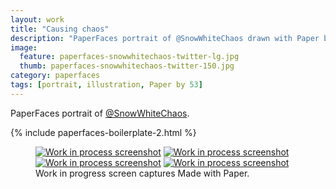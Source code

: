 ```yaml
---
layout: work
title: "Causing chaos"
description: "PaperFaces portrait of @SnowWhiteChaos drawn with Paper by 53 on an iPad."
image: 
  feature: paperfaces-snowwhitechaos-twitter-lg.jpg
  thumb: paperfaces-snowwhitechaos-twitter-150.jpg
category: paperfaces
tags: [portrait, illustration, Paper by 53]
---
```


PaperFaces portrait of [@SnowWhiteChaos](http://twitter.com/SnowWhiteChaos).

{% include paperfaces-boilerplate-2.html %}

<figure class="third">
	<a href="{{ site.url }}/images/paperfaces-snowwhitechaos-process-1-lg.jpg"><img src="{{ site.url }}/images/paperfaces-snowwhitechaos-process-1-600.jpg" alt="Work in process screenshot"></a>
	<a href="{{ site.url }}/images/paperfaces-snowwhitechaos-process-2-lg.jpg"><img src="{{ site.url }}/images/paperfaces-snowwhitechaos-process-2-600.jpg" alt="Work in process screenshot"></a>
	<a href="{{ site.url }}/images/paperfaces-snowwhitechaos-process-3-lg.jpg"><img src="{{ site.url }}/images/paperfaces-snowwhitechaos-process-3-600.jpg" alt="Work in process screenshot"></a>
	<a href="{{ site.url }}/images/paperfaces-snowwhitechaos-process-4-lg.jpg"><img src="{{ site.url }}/images/paperfaces-snowwhitechaos-process-4-600.jpg" alt="Work in process screenshot"></a>
	<figcaption>Work in progress screen captures Made with Paper.</figcaption>
</figure>